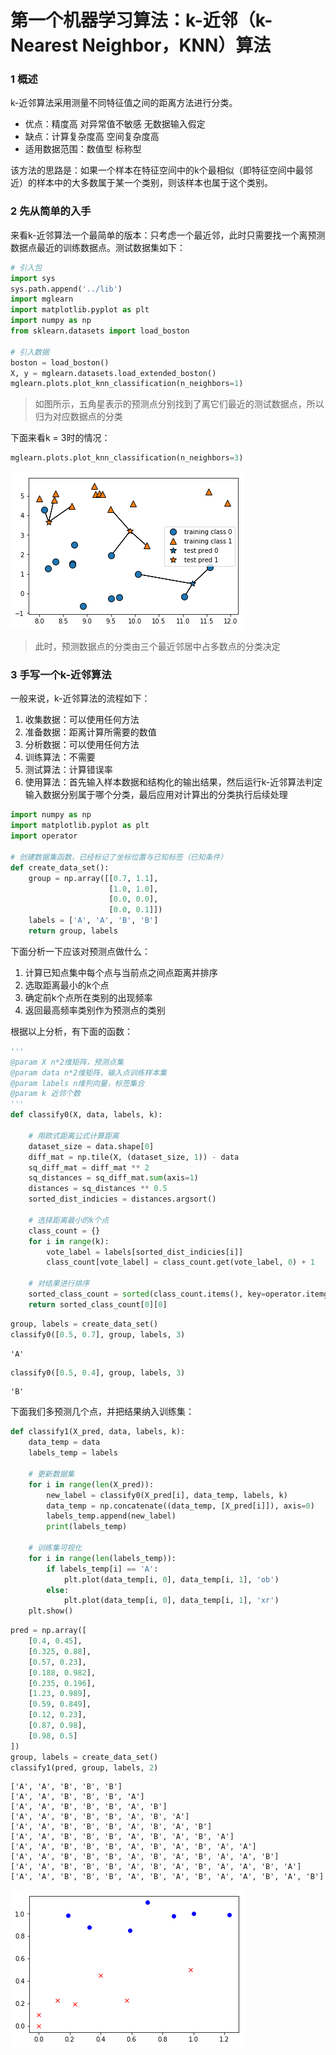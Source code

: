 
# 第一个机器学习算法：k-近邻（k-Nearest Neighbor，KNN）算法

### 1 概述

k-近邻算法采用测量不同特征值之间的距离方法进行分类。
* 优点：精度高 对异常值不敏感 无数据输入假定
* 缺点：计算复杂度高 空间复杂度高
* 适用数据范围：数值型 标称型

该方法的思路是：如果一个样本在特征空间中的k个最相似（即特征空间中最邻近）的样本中的大多数属于某一个类别，则该样本也属于这个类别。

### 2 先从简单的入手

来看k-近邻算法一个最简单的版本：只考虑一个最近邻，此时只需要找一个离预测数据点最近的训练数据点。测试数据集如下：


```python
# 引入包
import sys
sys.path.append('../lib')
import mglearn
import matplotlib.pyplot as plt
import numpy as np
from sklearn.datasets import load_boston

# 引入数据
boston = load_boston()
X, y = mglearn.datasets.load_extended_boston()
mglearn.plots.plot_knn_classification(n_neighbors=1)
```

> 如图所示，五角星表示的预测点分别找到了离它们最近的测试数据点，所以归为对应数据点的分类

下面来看k = 3时的情况：


```python
mglearn.plots.plot_knn_classification(n_neighbors=3)
```


![png](output_4_0.png)


> 此时，预测数据点的分类由三个最近邻居中占多数点的分类决定

### 3 手写一个k-近邻算法

一般来说，k-近邻算法的流程如下：
1. 收集数据：可以使用任何方法
2. 准备数据：距离计算所需要的数值
3. 分析数据：可以使用任何方法
4. 训练算法：不需要
5. 测试算法：计算错误率
6. 使用算法：首先输入样本数据和结构化的输出结果，然后运行k-近邻算法判定输入数据分别属于哪个分类，最后应用对计算出的分类执行后续处理


```python
import numpy as np
import matplotlib.pyplot as plt
import operator

# 创建数据集函数，已经标记了坐标位置与已知标签（已知条件）
def create_data_set():
    group = np.array([[0.7, 1.1],
                      [1.0, 1.0],
                      [0.0, 0.0],
                      [0.0, 0.1]])
    labels = ['A', 'A', 'B', 'B']
    return group, labels
```

下面分析一下应该对预测点做什么：
1. 计算已知点集中每个点与当前点之间点距离并排序
2. 选取距离最小的k个点
3. 确定前k个点所在类别的出现频率
4. 返回最高频率类别作为预测点的类别

根据以上分析，有下面的函数：


```python
'''
@param X n*2维矩阵，预测点集
@param data n*2维矩阵，输入点训练样本集
@param labels n维列向量，标签集合
@param k 近邻个数
'''
def classify0(X, data, labels, k):
    
    # 用欧式距离公式计算距离
    dataset_size = data.shape[0]
    diff_mat = np.tile(X, (dataset_size, 1)) - data
    sq_diff_mat = diff_mat ** 2
    sq_distances = sq_diff_mat.sum(axis=1)
    distances = sq_distances ** 0.5
    sorted_dist_indicies = distances.argsort()
    
    # 选择距离最小的k个点
    class_count = {}
    for i in range(k):
        vote_label = labels[sorted_dist_indicies[i]]
        class_count[vote_label] = class_count.get(vote_label, 0) + 1
    
    # 对结果进行排序
    sorted_class_count = sorted(class_count.items(), key=operator.itemgetter(1), reverse=True)
    return sorted_class_count[0][0]
```


```python
group, labels = create_data_set()
classify0([0.5, 0.7], group, labels, 3)
```




    'A'




```python
classify0([0.5, 0.4], group, labels, 3)
```




    'B'



下面我们多预测几个点，并把结果纳入训练集：


```python
def classify1(X_pred, data, labels, k):
    data_temp = data
    labels_temp = labels
    
    # 更新数据集
    for i in range(len(X_pred)):
        new_label = classify0(X_pred[i], data_temp, labels, k)        
        data_temp = np.concatenate((data_temp, [X_pred[i]]), axis=0)
        labels_temp.append(new_label)
        print(labels_temp)
        
    # 训练集可视化
    for i in range(len(labels_temp)):
        if labels_temp[i] == 'A':
            plt.plot(data_temp[i, 0], data_temp[i, 1], 'ob')
        else:
            plt.plot(data_temp[i, 0], data_temp[i, 1], 'xr')
    plt.show()
```


```python
pred = np.array([
    [0.4, 0.45],
    [0.325, 0.88],
    [0.57, 0.23],
    [0.188, 0.982],
    [0.235, 0.196],
    [1.23, 0.989],
    [0.59, 0.849],
    [0.12, 0.23],
    [0.87, 0.98],
    [0.98, 0.5]
])
group, labels = create_data_set()
classify1(pred, group, labels, 2)
```

    ['A', 'A', 'B', 'B', 'B']
    ['A', 'A', 'B', 'B', 'B', 'A']
    ['A', 'A', 'B', 'B', 'B', 'A', 'B']
    ['A', 'A', 'B', 'B', 'B', 'A', 'B', 'A']
    ['A', 'A', 'B', 'B', 'B', 'A', 'B', 'A', 'B']
    ['A', 'A', 'B', 'B', 'B', 'A', 'B', 'A', 'B', 'A']
    ['A', 'A', 'B', 'B', 'B', 'A', 'B', 'A', 'B', 'A', 'A']
    ['A', 'A', 'B', 'B', 'B', 'A', 'B', 'A', 'B', 'A', 'A', 'B']
    ['A', 'A', 'B', 'B', 'B', 'A', 'B', 'A', 'B', 'A', 'A', 'B', 'A']
    ['A', 'A', 'B', 'B', 'B', 'A', 'B', 'A', 'B', 'A', 'A', 'B', 'A', 'B']



![png](output_14_1.png)


